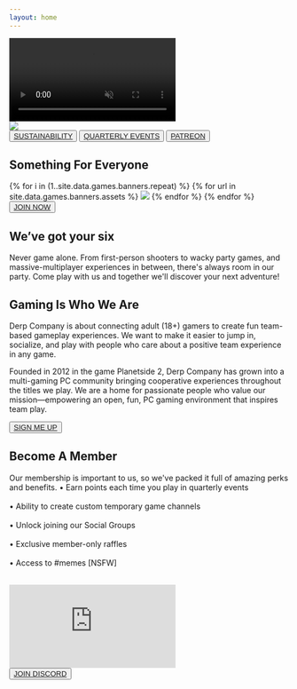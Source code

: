 ```yaml
---
layout: home
---
```


<div>
  <div id="backgroundVideoContainer">
    <video autoplay muted loop id="backgroundVideo">
      <source src="{{ site.baseurl }}/public/video/banner-video.mp4" type="video/mp4">
    </video>
    <div id="videoHeader">
      <img class="headervidlink" src="{{ site.baseurl }}/public/img/logo-splash.png">
    </div>
  </div>
  <div class="sectionTriButton">
    <button class="triButton backgroundImageDark triButtonBackground1">
      <a href="{{ site.baseurl }}/sustainability/">SUSTAINABILITY</a>
    </button>
    <button class="triButton backgroundImageDark triButtonBackground2">
      <a href="{{ site.baseurl }}/events/">QUARTERLY EVENTS</a>
    </button>
    <button class="triButton backgroundImageDark triButtonBackground3">
      <a href="{{ site.baseurl }}/patreon/">PATREON</a>
    </button>
  </div>
  <div class="sectionGameCatalog">
    <div class="section verticalPaddingXLarge">
      <div class="sectionColumnFullWidth">
        <h2>Something For Everyone</h2>
      </div>
    </div>
    <div class="sectionGameRow">
      {% for i in (1..site.data.games.banners.repeat) %}
        {% for url in site.data.games.banners.assets %}
          <img class="gameCatalogItem" src="{{ site.baseurl }}/public/img/{{ url }}">
        {% endfor %}
      {% endfor %}      
    </div>
  </div>
</div>

<div id="container">
  <div id="content">
    <div class="heightXXLarge"></div>
    <div class="section hideTopBorder backgroundGame1 backgroundImageDark backgroundImageTop sectionBorderTop sectionBorderBottom">
      <div class="sectionColumnSub">
        <button class="navButton">
          <a href="{{ site.baseurl }}/join/">JOIN NOW</a>
        </button>
      </div>
      <div class="sectionColumnMain">
        <h2>We’ve got your six</h2>
        <p class="bold">       
        Never game alone. From first-person shooters to wacky party games, and massive-multiplayer experiences in between, there's always room in our party. Come play with us and together we'll discover your next adventure!
        </p>
      </div>
    </div>
    <div class="section backgroundGame2 backgroundImageDark backgroundImageTop sectionBorderTop sectionBorderBottom">
      <div class="sectionColumnMain">
        <h2>Gaming Is Who We Are</h2>
        <p class="bold">
        Derp Company is about connecting adult (18+) gamers to create fun team-based gameplay experiences. We want to make it easier to jump in, socialize, and play with people who care about a positive team experience in any game.
        </p> 
        <p class="bold">
        Founded in 2012 in the game Planetside 2, Derp Company has grown into a multi-gaming PC community bringing cooperative experiences throughout the titles we play. We are a home for passionate people who value our mission—empowering an open, fun, PC gaming environment that inspires team play.
        </p>
      </div>
      <div class="sectionColumnSub">
      </div>
    </div>
    <div class="section sectionBorderTop sectionBorderBottom">
      <div class="sectionColumnSub">
        <button class="navButton">
          <a href="{{ site.baseurl }}/support/">SIGN ME UP</a>
        </button>
      </div>
      <div class="sectionColumnMain">
        <h2>Become A Member</h2>
        <p class="bold">
        Our membership is important to us, so we've packed it full of amazing perks and benefits. 
          •  Earn points each time you play in quarterly events<br><br>
          •  Ability to create custom temporary game channels<br><br>
          •  Unlock joining our Social Groups<br><br>
          •  Exclusive member-only raffles<br><br>
          •  Access to #memes [NSFW]<br><br>
        </p>
      </div>
    </div>
    <div class="section">
      <div class="sectionColumnMain">
        <iframe id="discordEmbed" src="https://discord.com/widget?id=154310693171101697&theme=dark" allowtransparency="true" frameborder="0" sandbox="allow-popups allow-popups-to-escape-sandbox allow-same-origin allow-scripts"></iframe>
      </div>
      <div class="sectionColumnSub">
        <button class="navButton">
          <a href="http://discord.derpcompany.com/">JOIN DISCORD</a>
        </button>
      </div>
    </div>
  </div>
</div>